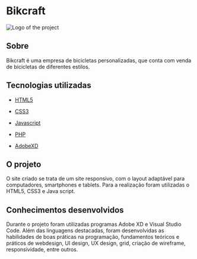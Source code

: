 # Bikcraft
![Logo of the project](http://logo_link)

## Sobre

Bikcraft é uma empresa de bicicletas  personalizadas, que conta com venda de bicicletas de diferentes estilos. 



## Tecnologias utilizadas 

- [HTML5](https://developer.mozilla.org/pt-BR/docs/Web/HTML/HTML5)

- [CSS3](https://www.w3schools.com/css/)

- [Javascript](https://developer.mozilla.org/pt-BR/docs/Aprender/JavaScript)

- [PHP](https://www.php.net/)

- [AdobeXD](https://www.adobe.com/br/products/xd.html)


## O projeto
O site criado se trata de um site responsivo, com o layout  adaptável para computadores,  smartphones e tablets. Para a realização foram utilizadas o HTML5, CSS3 e Java script.




## Conhecimentos desenvolvidos 
Durante o projeto foram utilizadas programas Adobe XD e Visual Studio Code. 
Além das linguagens destacadas, foram  desenvolvidas as habilidades de boas práticas na programação, fundamentos teóricos e práticos de webdesign, UI design, UX design, grid, criação de wireframe, responsividade, entre outros.
